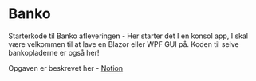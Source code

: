 # Banko
Starterkode til Banko afleveringen - Her starter det I en konsol app, I skal være velkommen til at lave en Blazor eller WPF GUI på. Koden til selve bankopladerne er også her!

Opgaven er beskrevet her - [Notion](https://mercantec.notion.site/Banko-61f00dedefa3443ba5d1e34b3733033d?pvs=4)
